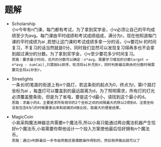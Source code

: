 # 题解
 * Scholarship  
小v今年有n门课，每门都有考试，为了拿到奖学金，小v必须让自己的平均成绩至少为avg。每门课由平时成绩和考试成绩组成，满分为r。现在他知道每门课的平时成绩为ai ,若想让这门课的考试成绩多拿一分的话，小v要花bi 的时间复习，不复习的话当然就是0分。同时我们显然可以发现复习得再多也不会拿到超过满分的分数。为了拿到奖学金，小v至少要花多少时间复习。  
`思路：要求最少时间，总共的分数可以确定：n*avg，需要学习增加的分数target = n*avg - sum(ai),只需按bi排序，轮流将ai补充到r，同时判断最后剩余的分数时候需要完全将ai补到r。`  

 * Streelights  
一条长l的笔直的街道上有n个路灯，若这条街的起点为0，终点为l，第i个路灯坐标为ai ，每盏灯可以覆盖到的最远距离为d，为了照明需求，所有灯的灯光必须覆盖整条街，但是为了省电，要是这个d最小，请找到这个最小的d。  
`思路：求最小的d，主要是求所有相邻的2个坐标之间的间隔最大的除以2得到d，注意坐标没有包含0与l的时候要拿出来和前面的d做比较，取最大的便是结果。`  

 * MagicCoin  
小易采购魔法神器总共需要n个魔法币,所以小易只能通过两台魔法机器产生恰好n个魔法币,小易需要你帮他设计一个投入方案使他最后恰好拥有n个魔法币。  
`思路：通过n判断最后一步市由奇数还是偶数操作得到的，然后倒序输出就可以了`  